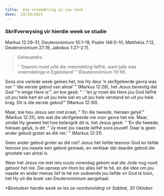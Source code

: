 ```yaml
---
title:  Die vreemdeling in jou land
date:  23/10/2021
---
```


### Skrifverwysing vir hierdie week se studie
Markus 12:29–31, Deuteronómium 10:1–19, Psalm 146:5–10, Matthéüs 7:12, Deuteronómium 27:19, Jakobus 1:27–2:11.

> <p>Geheueteks</p>
> “ ‘Daarom moet julle die vreemdeling liefhê, want julle was vreemdelinge in Egipteland’ ” (Deuteronómium 10:19).

Soos ons verlede week gelees het, toe Hy deur ’n skrifgeleerde gevra was oor “ ‘die eerste gebod van almal’ ” (Markus 12:28), het Jesus bevestig dat God “’n enige Here is’”, en toe gesê: “ ‘ “en jy moet die Here jou God liefhê uit jou hele hart en uit jou hele siel en uit jou hele verstand en uit jou hele krag. Dit is die eerste gebod’” (Markus 12:30).

Maar, toe hou Jesus aan met praat, “ ‘En die tweede, hieraan gelyk’” (Markus 12:31), iets wat die skrifgeleerde nie voor gevra het nie.  Maar, omdat Hy geweet het hoe belangrik dit is, het Jesus gesê: “ ‘En die tweede, hieraan gelyk, is dit: “ ‘Jy moet jou naaste liefhê soos jouself. Daar is geen ander gebod groter as dié nie.’ ” (Markus 12:31).

Geen ander gebod groter as dié nie? Jesus het liefde teenoor God en liefde teenoor jou naaste een gebod gemaak, en verklaar dat daardie gebod die grootste van almal is.

Weer het Jesus nie met iets nuuts vorendag gekom wat die Jode nog nooit gehoor het nie. Die oproep om Hom bo alles lief te hê, en die idee om jou naaste en ander mense lief te hê om sodoende jou liefde vir God te toon, het Hy uit die boek van Deuteronómium aangehaal.

_*Bestudeer hierdie week se les as voorbereiding vir Sabbat, 30 Oktober._